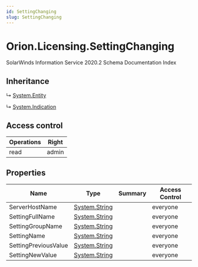 ```yaml
---
id: SettingChanging
slug: SettingChanging
---
```


# Orion.Licensing.SettingChanging

SolarWinds Information Service 2020.2 Schema Documentation Index

## Inheritance

↳ [System.Entity](./../System/Entity)

↳ [System.Indication](./../System/Indication)

## Access control

| Operations | Right |
| ------ | ------ |
| read | admin |

## Properties

| Name | Type | Summary | Access Control |
| ------ | ------ | ------ | ------ |
| ServerHostName | [System.String](https://docs.microsoft.com/en-us/dotnet/api/system.string) |  | everyone |
| SettingFullName | [System.String](https://docs.microsoft.com/en-us/dotnet/api/system.string) |  | everyone |
| SettingGroupName | [System.String](https://docs.microsoft.com/en-us/dotnet/api/system.string) |  | everyone |
| SettingName | [System.String](https://docs.microsoft.com/en-us/dotnet/api/system.string) |  | everyone |
| SettingPreviousValue | [System.String](https://docs.microsoft.com/en-us/dotnet/api/system.string) |  | everyone |
| SettingNewValue | [System.String](https://docs.microsoft.com/en-us/dotnet/api/system.string) |  | everyone |

